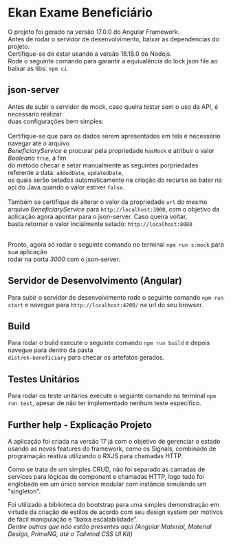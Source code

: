 # Ekan Exame Beneficiário

O projeto foi gerado na versão 17.0.0 do Angular Framework.<br/>
Antes de rodar o servidor de desenvolvimento, baixar as dependencias do projeto.<br/>
Certifique-se de estar usando a versão 18.18.0 do Nodejs.<br/>
Rode o seguinte comando para garantir a equivalência do lock json file ao baixar as libs: `npm ci`

## json-server

Antes de subir o servidor de mock, caso queira testar sem o uso da API, é necessário realizar <br/> duas configurações bem simples: <br/><br/>
Certifique-se que para os dados serem apresentados em tela é necessário navegar até o arquivo <br/> *BeneficiaryService* 
e procurar pela propriedade `hasMock` e atribuir o valor *Booleano* `true`,  a fim <br/> do método checar e setar manualmente
as seguintes porpriedades referente a data: `addedDate`, `updatedDate`, <br/> os quais serão setados automaticamente na criação do recurso
ao bater na api do Java quando o valor estiver `false`. <br/><br/>
Também se certifique de alterar o valor da propriedade `url` do mesmo arquivo *BeneficiaryService* para `http://localhost:3000`, com o objetivo 
da aplicação agora apontar para o json-server. Caso queira voltar, <br/> basta retornar o valor incialmente setado: `http://localhost:8080` <br/><br/>

Pronto, agora só rodar o seguinte comando no terminal `npm run s:mock` para sua aplicação <br/> rodar na porta *3000* com o json-server.

## Servidor de Desenvolvimento (Angular)

Para subir o servidor de desenvolvimento rode o seguinte comando `npm run start` e navegue para `http://localhost:4200/` na url do seu browser.

## Build

Para rodar o build execute o seguinte comando `npm run build` e depois navegue para dentro da pasta <br/> `dist/ek-beneficiary` para checar os artefatos gerados.

## Testes Unitários

Para rodar os teste unitários execute o seguinte comando no terminal `npm run test`, apesar de não ter implementado nenhum teste específico.

## Further help - Explicação Projeto

A aplicação foi criada na versão 17 já com o objetivo de gerenciar o estado usando as novas features do framework, como os Signals,
combinado de programação reativa utilizando o RXJS para chamadas HTTP. 

Como se trata de um simples CRUD, não foi separado as camadas de services para lógicas de component e chamadas HTTP,
logo tudo foi englobado em um único service modular com instância simulando um "singleton".

Foi utilizado a biblioteca do bootstrap para uma simples demonstração em virtude da criação de estilos de acordo com seu design system por motivos de fácil manipulação e "baixa escalabilidade". <br/>
*Dentre outras que não estão presentes aqui (Angular Material, Material Design, PrimeNG, até o Tailwind CSS UI Kit)*
